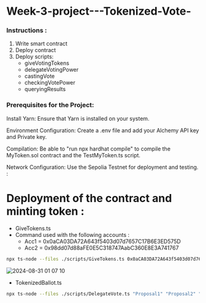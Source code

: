 # Week-3-project---Tokenized-Vote-

### Instructions :

1. Write smart contract
2. Deploy contract
3. Deploy scripts:
    + giveVotingTokens 
    + delegateVotingPower 
    + castingVote 
    + checkingVotePower
    + queryingResults 

### Prerequisites for the Project:

Install Yarn: Ensure that Yarn is installed on your system.

Environment Configuration: Create a .env file and add your Alchemy API key and Private key.

Compilation: Be able to "run npx hardhat compile" to compile the MyToken.sol contract and the TestMyToken.ts script.

Network Configuration: Use the Sepolia Testnet for deployment and testing. :

# Deployment of the contract and minting token : 
+ GiveTokens.ts 
+ Command used with the following accounts :
  + Acc1 = 0x0aCA03DA72A643f5403d07d7657C17B6E3ED575D
  + Acc2 = 0x98dd07d88aFE0E5C318747AabC360E8E3A741767

```bash
npx ts-node --files ./scripts/GiveTokens.ts 0x0aCA03DA72A643f5403d07d7657C17B6E3ED575D 0x98dd07d88aFE0E5C318747AabC360E8E3A741767npx ts-node --files ./scripts/DK_DeployMyERC20Token.ts <ACCT1_ADDRESS> <ACCT2_ADDRESS>
```
![2024-08-31 01 07 10](https://github.com/user-attachments/assets/c35538be-0b17-4a49-8206-12d1716a00b7)

+ TokenizedBallot.ts

```bash
npx ts-node --files ./scripts/DelegateVote.ts "Proposal1" "Proposal2" "Proposal3" 0x5fa2b9098f5dce19c6c19cc27e4feef22df30797
